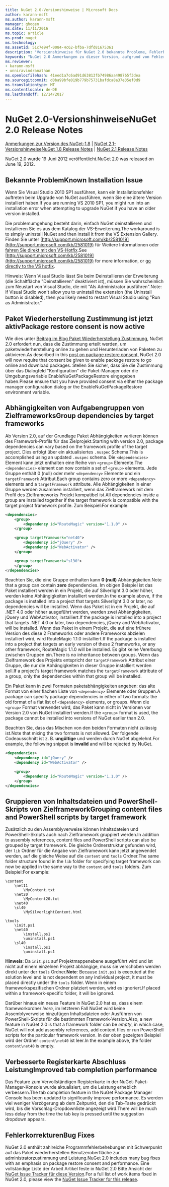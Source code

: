```yaml
---
title: NuGet 2.0-Versionshinweise | Microsoft Docs
author: karann-msft
ms.author: karann-msft
manager: ghogen
ms.date: 11/11/2016
ms.topic: article
ms.prod: nuget
ms.technology: 
ms.assetid: 51c7e94f-0084-4c62-bfba-7dfd81675361
description: "Versionshinweise für NuGet 2.0 bekannte Probleme, Fehlerbehebungen, Funktionen und Archivierung von dcrs Design einschließlich."
keywords: "NuGet 2.0 Anmerkungen zu dieser Version, aufgrund von Fehlerbehebungen, bekannte Probleme, zusätzliche Funktionen, Archivierung von dcrs Design"
ms.reviewer:
- karann-msft
- unniravindranathan
ms.openlocfilehash: 41eed1a7c6ad91d63813fb74986aa498765f3dea
ms.sourcegitcommit: d0ba99bfe019b779b75731bafdca8a37e35ef0d9
ms.translationtype: MT
ms.contentlocale: de-DE
ms.lasthandoff: 12/14/2017
---
```

# <a name="nuget-20-release-notes"></a><span data-ttu-id="9fd45-104">NuGet 2.0-Versionshinweise</span><span class="sxs-lookup"><span data-stu-id="9fd45-104">NuGet 2.0 Release Notes</span></span>

<span data-ttu-id="9fd45-105">[Anmerkungen zur Version des NuGet-1.8](../release-notes/nuget-1.8.md) | [NuGet 2.1-Versionshinweise](../release-notes/nuget-2.1.md)</span><span class="sxs-lookup"><span data-stu-id="9fd45-105">[NuGet 1.8 Release Notes](../release-notes/nuget-1.8.md) | [NuGet 2.1 Release Notes](../release-notes/nuget-2.1.md)</span></span>

<span data-ttu-id="9fd45-106">NuGet 2.0 wurde 19 Juni 2012 veröffentlicht.</span><span class="sxs-lookup"><span data-stu-id="9fd45-106">NuGet 2.0 was released on June 19, 2012.</span></span>

## <a name="known-installation-issue"></a><span data-ttu-id="9fd45-107">Bekannte Problem</span><span class="sxs-lookup"><span data-stu-id="9fd45-107">Known Installation Issue</span></span>
<span data-ttu-id="9fd45-108">Wenn Sie Visual Studio 2010 SP1 ausführen, kann ein Installationsfehler auftreten beim Upgrade von NuGet ausführen, wenn Sie eine ältere Version installiert haben.</span><span class="sxs-lookup"><span data-stu-id="9fd45-108">If you are running VS 2010 SP1, you might run into an installation error when attempting to upgrade NuGet if you have an older version installed.</span></span>

<span data-ttu-id="9fd45-109">Die problemumgehung besteht darin, einfach NuGet deinstallieren und installieren Sie es aus dem Katalog der VS-Erweiterung.</span><span class="sxs-lookup"><span data-stu-id="9fd45-109">The workaround is to simply uninstall NuGet and then install it from the VS Extension Gallery.</span></span>  <span data-ttu-id="9fd45-110">Finden Sie unter [http://support.microsoft.com/kb/2581019](http://support.microsoft.com/kb/2581019) für Weitere Informationen oder [fahren Sie direkt mit den VS-Hotfix](http://bit.ly/vsixcertfix).</span><span class="sxs-lookup"><span data-stu-id="9fd45-110">See [http://support.microsoft.com/kb/2581019](http://support.microsoft.com/kb/2581019) for more information, or [go directly to the VS hotfix](http://bit.ly/vsixcertfix).</span></span>

<span data-ttu-id="9fd45-111">Hinweis: Wenn Visual Studio lässt Sie beim Deinstallieren der Erweiterung (die Schaltfläche "Deinstallieren" deaktiviert ist), müssen Sie wahrscheinlich zum Neustart von Visual Studio, die mit "Als Administrator ausführen".</span><span class="sxs-lookup"><span data-stu-id="9fd45-111">Note: If Visual Studio won't allow you to uninstall the extension (the Uninstall button is disabled), then you likely need to restart Visual Studio using "Run as Administrator."</span></span>

## <a name="package-restore-consent-is-now-active"></a><span data-ttu-id="9fd45-112">Paket Wiederherstellung Zustimmung ist jetzt aktiv</span><span class="sxs-lookup"><span data-stu-id="9fd45-112">Package restore consent is now active</span></span>

<span data-ttu-id="9fd45-113">Wie dies unter [Beitrag im Blog Paket Wiederherstellung Zustimmung](http://blog.nuget.org/20120518/package-restore-and-consent.html), NuGet 2.0 erfordert nun, dass die Zustimmung erteilt werden, um paketwiederherstellung online zu gehen und Herunterladen von Paketen zu aktivieren.</span><span class="sxs-lookup"><span data-stu-id="9fd45-113">As described in this [post on package restore consent](http://blog.nuget.org/20120518/package-restore-and-consent.html), NuGet 2.0 will now require that consent be given to enable package restore to go online and download packages.</span></span> <span data-ttu-id="9fd45-114">Stellen Sie sicher, dass Sie die Zustimmung über das Dialogfeld "Konfiguration" die Paket-Manager oder die Umgebungsvariable EnableNuGetPackageRestore eingegeben haben.</span><span class="sxs-lookup"><span data-stu-id="9fd45-114">Please ensure that you have provided consent via either the package manager configuration dialog or the EnableNuGetPackageRestore environment variable.</span></span>

## <a name="group-dependencies-by-target-frameworks"></a><span data-ttu-id="9fd45-115">Abhängigkeiten von Aufgabengruppen von Zielframeworks</span><span class="sxs-lookup"><span data-stu-id="9fd45-115">Group dependencies by target frameworks</span></span>

<span data-ttu-id="9fd45-116">Ab Version 2.0, auf der Grundlage Paket Abhängigkeiten variieren können des Framework-Profils für das Zielprojekt.</span><span class="sxs-lookup"><span data-stu-id="9fd45-116">Starting with version 2.0, package dependencies can vary based on the framework profile of the target project.</span></span> <span data-ttu-id="9fd45-117">Dies erfolgt über ein aktualisiertes `.nuspec` Schema.</span><span class="sxs-lookup"><span data-stu-id="9fd45-117">This is accomplished using an updated `.nuspec` schema.</span></span> <span data-ttu-id="9fd45-118">Die `<dependencies>` Element kann jetzt enthalten eine Reihe von `<group>` Elemente.</span><span class="sxs-lookup"><span data-stu-id="9fd45-118">The `<dependencies>` element can now contain a set of `<group>` elements.</span></span> <span data-ttu-id="9fd45-119">Jede Gruppe enthält 0 (null) oder mehr `<dependency>` Elemente und ein `targetFramework` Attribut.</span><span class="sxs-lookup"><span data-stu-id="9fd45-119">Each group contains zero or more `<dependency>` elements and a `targetFramework` attribute.</span></span> <span data-ttu-id="9fd45-120">Alle Abhängigkeiten in einer Gruppe werden zusammen installiert, wenn das Zielframework mit dem Profil des Zielframeworks Projekt kompatibel ist.</span><span class="sxs-lookup"><span data-stu-id="9fd45-120">All dependencies inside a group are installed together if the target framework is compatible with the target project framework profile.</span></span> <span data-ttu-id="9fd45-121">Zum Beispiel:</span><span class="sxs-lookup"><span data-stu-id="9fd45-121">For example:</span></span>

```xml
<dependencies>
    <group>
        <dependency id="RouteMagic" version="1.1.0" />
    </group>

    <group targetFramework="net40">
        <dependency id="jQuery" />
        <dependency id="WebActivator" />
    </group>

    <group targetFramework="sl30">
    </group>
</dependencies>
```

<span data-ttu-id="9fd45-122">Beachten Sie, die eine Gruppe enthalten kann **0 (null)** Abhängigkeiten.</span><span class="sxs-lookup"><span data-stu-id="9fd45-122">Note that a group can contain **zero** dependencies.</span></span> <span data-ttu-id="9fd45-123">Im obigen Beispiel ist das Paket installiert werden in ein Projekt, die auf Silverlight 3.0 oder höher, werden keine Abhängigkeiten installiert werden.</span><span class="sxs-lookup"><span data-stu-id="9fd45-123">In the example above, if the package is installed into a project that targets Silverlight 3.0 or later, no dependencies will be installed.</span></span> <span data-ttu-id="9fd45-124">Wenn das Paket ist in ein Projekt, die auf .NET 4.0 oder höher ausgeführt werden, werden zwei Abhängigkeiten, jQuery und WebActivator, installiert.</span><span class="sxs-lookup"><span data-stu-id="9fd45-124">If the package is installed into a project that targets .NET 4.0 or later, two dependencies, jQuery and WebActivator, will be installed.</span></span>  <span data-ttu-id="9fd45-125">Wenn das Paket in einem Projekt, die auf eine frühere Version des diese 2 Frameworks oder andere Frameworks abzielen installiert wird, wird RouteMagic 1.1.0 installiert.</span><span class="sxs-lookup"><span data-stu-id="9fd45-125">If the package is installed into a project that targets an early version of these 2 frameworks, or any other framework, RouteMagic 1.1.0 will be installed.</span></span> <span data-ttu-id="9fd45-126">Es gibt keine Vererbung zwischen Gruppen ein.</span><span class="sxs-lookup"><span data-stu-id="9fd45-126">There is no inheritance between groups.</span></span> <span data-ttu-id="9fd45-127">Wenn das Zielframework des Projekts entspricht der `targetFramework` Attribut einer Gruppe, die nur die Abhängigkeiten in dieser Gruppe installiert werden soll.</span><span class="sxs-lookup"><span data-stu-id="9fd45-127">If a project's target framework matches the `targetFramework` attribute of a group, only the dependencies within that group will be installed.</span></span>

<span data-ttu-id="9fd45-128">Ein Paket kann in zwei Formaten paketabhängigkeiten angeben: das alte Format von einer flachen Liste von `<dependency>` Elemente oder Gruppen.</span><span class="sxs-lookup"><span data-stu-id="9fd45-128">A package can specify package dependencies in either of two formats: the old format of a flat list of `<dependency>` elements, or groups.</span></span> <span data-ttu-id="9fd45-129">Wenn die `<group>` Format verwendet wird, das Paket kann nicht in Versionen vor Version 2.0 von NuGet installiert werden.</span><span class="sxs-lookup"><span data-stu-id="9fd45-129">If the `<group>` format is used, the package cannot be installed into versions of NuGet earlier than 2.0.</span></span>

<span data-ttu-id="9fd45-130">Beachten Sie, dass das Mischen von den beiden Formaten nicht zulässig ist.</span><span class="sxs-lookup"><span data-stu-id="9fd45-130">Note that mixing the two formats is not allowed.</span></span> <span data-ttu-id="9fd45-131">Der folgende Codeausschnitt ist z. B. **ungültige** und werden durch NuGet abgelehnt.</span><span class="sxs-lookup"><span data-stu-id="9fd45-131">For example, the following snippet is **invalid** and will be rejected by NuGet.</span></span>

```xml
<dependencies>
    <dependency id="jQuery" />
    <dependency id="WebActivator" />

    <group>
        <dependency id="RouteMagic" version="1.1.0" />
    </group>
</dependencies>
```

## <a name="grouping-content-files-and-powershell-scripts-by-target-framework"></a><span data-ttu-id="9fd45-132">Gruppieren von Inhaltsdateien und PowerShell-Skripts von Zielframework</span><span class="sxs-lookup"><span data-stu-id="9fd45-132">Grouping content files and PowerShell scripts by target framework</span></span>

<span data-ttu-id="9fd45-133">Zusätzlich zu den Assemblyverweise können Inhaltsdateien und PowerShell-Skripts auch nach Zielframework gruppiert werden.</span><span class="sxs-lookup"><span data-stu-id="9fd45-133">In addition to assembly references, content files and PowerShell scripts can also be grouped by target framework.</span></span> <span data-ttu-id="9fd45-134">Die gleiche Ordnerstruktur gefunden wird, der `lib` Ordner für die Angabe von Zielframework kann jetzt angewendet werden, auf die gleiche Weise auf die `content` und `tools` Ordner.</span><span class="sxs-lookup"><span data-stu-id="9fd45-134">The same folder structure found in the `lib` folder for specifying target framework can  now be applied in the same way to the `content` and `tools` folders.</span></span> <span data-ttu-id="9fd45-135">Zum Beispiel:</span><span class="sxs-lookup"><span data-stu-id="9fd45-135">For example:</span></span>

    \content
        \net11
            \MyContent.txt
        \net20
            \MyContent20.txt
        \net40
        \sl40
            \MySilverlightContent.html

    \tools
        \init.ps1
        \net40
            \install.ps1
            \uninstall.ps1
        \sl40
            \install.ps1
            \uninstall.ps1

<span data-ttu-id="9fd45-136">**Hinweis**: Da `init.ps1` auf Projektmappenebene ausgeführt wird und ist nicht auf einem einzelnen Projekt abhängige, muss sie verschoben werden direkt unter der `tools` Ordner.</span><span class="sxs-lookup"><span data-stu-id="9fd45-136">**Note**: Because `init.ps1` is executed at the solution level and is not dependent on any individual project, it must be placed directly under the `tools` folder.</span></span> <span data-ttu-id="9fd45-137">Wenn in einem frameworkspezifischen Ordner platziert werden, wird es ignoriert.</span><span class="sxs-lookup"><span data-stu-id="9fd45-137">If placed within a framework-specific folder, it will be ignored.</span></span>

<span data-ttu-id="9fd45-138">Darüber hinaus ein neues Feature in NuGet 2.0 hat es, dass einem frameworkordner *leere*, im letzteren Fall NuGet wird keine Assemblyverweise hinzufügen Inhaltsdateien oder Ausführen von PowerShell-Skripts für die bestimmten Framework-Version.</span><span class="sxs-lookup"><span data-stu-id="9fd45-138">Also, a new feature in NuGet 2.0 is that a framework folder can be *empty*, in which case, NuGet will not add assembly references, add content files or run  PowerShell scripts for the particular framework version.</span></span> <span data-ttu-id="9fd45-139">In der oben gezeigten Beispiel wird der Ordner `content\net40` ist leer.</span><span class="sxs-lookup"><span data-stu-id="9fd45-139">In the example above, the folder `content\net40` is empty.</span></span>

## <a name="improved-tab-completion-performance"></a><span data-ttu-id="9fd45-140">Verbesserte Registerkarte Abschluss Leistung</span><span class="sxs-lookup"><span data-stu-id="9fd45-140">Improved tab completion performance</span></span>
<span data-ttu-id="9fd45-141">Das Feature zum Vervollständigen Registerkarte in der NuGet-Paket-Manager-Konsole wurde aktualisiert, um die Leistung erheblich verbessern.</span><span class="sxs-lookup"><span data-stu-id="9fd45-141">The tab completion feature in the NuGet Package Manager Console has been updated to significantly improve performance.</span></span> <span data-ttu-id="9fd45-142">Es werden viel weniger Verzögerung ab dem Zeitpunkt, den die Tab-Taste gedrückt wird, bis die Vorschlag-Dropdownliste angezeigt wird.</span><span class="sxs-lookup"><span data-stu-id="9fd45-142">There will be much less delay from the time the tab key is pressed until the suggestion dropdown appears.</span></span>

## <a name="bug-fixes"></a><span data-ttu-id="9fd45-143">Fehlerkorrekturen</span><span class="sxs-lookup"><span data-stu-id="9fd45-143">Bug Fixes</span></span>
<span data-ttu-id="9fd45-144">NuGet 2.0 enthält zahlreiche Programmfehlerbehebungen mit Schwerpunkt auf das Paket wiederherstellen Benutzeroberfläche zur administratorzustimmung und Leistung.</span><span class="sxs-lookup"><span data-stu-id="9fd45-144">NuGet 2.0 includes many bug fixes with an emphasis on package restore consent and performance.</span></span>
<span data-ttu-id="9fd45-145">Eine vollständige Liste der Arbeit Artikel feste in NuGet 2.0 Bitte Ansicht der [NuGet Issue Tracker für diese Version](http://nuget.codeplex.com/workitem/list/advanced?keyword=&status=Closed&type=All&priority=All&release=NuGet%202.0&assignedTo=All&component=All&sortField=Votes&sortDirection=Descending&page=0).</span><span class="sxs-lookup"><span data-stu-id="9fd45-145">For a full list of work items fixed in NuGet 2.0, please view the [NuGet Issue Tracker for this release](http://nuget.codeplex.com/workitem/list/advanced?keyword=&status=Closed&type=All&priority=All&release=NuGet%202.0&assignedTo=All&component=All&sortField=Votes&sortDirection=Descending&page=0).</span></span>
